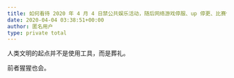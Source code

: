 ```yaml
---
title: 如何看待 2020 年 4 月 4 日禁公共娱乐活动，随后网络游戏停服、up 停更、比赛停赛等等？
date: 2020-04-04 03:38:51+00:00
author: 匿名用户
type: private total
---
```

人类文明的起点并不是使用工具，而是葬礼。

前者猩猩也会。


